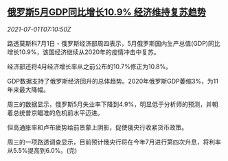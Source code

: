 <!--1625124662000-->
[俄罗斯5月GDP同比增长10.9% 经济维持复苏趋势](https://cn.reuters.com/article/russia-gdp-growth-0701-thur-idCNKCS2E73LD)
------

<div><i>2021-07-01T07:10:50Z</i></div><p>路透莫斯科7月1日 - 俄罗斯经济部周四表示，5月俄罗斯国内生产总值(GDP)同比增长10.9%，该国经济继续从2020年的疫情冲击中复苏。</p><p>经济部还将4月经济增长率从之前公布的10.7%修正为10.8%。</p><p>GDP数据支持了俄罗斯经济回升的总体趋势。2020年俄罗斯GDP萎缩3%，为11年来最大降幅。</p><p>周三的数据显示，俄罗斯5月失业率下降到4.9%，明显低于分析师的预测，并朝着总统普京瞄准的危机前水平迈进。</p><p>但高通胀率和卢布疲势给前景蒙上阴影，促使俄央行收紧货币政策。</p><p>周三的一项路透调查显示，目前预计俄央行将在今年7月进行第四次升息，将利率从5.5%提高到6.0%。(完)</p>
